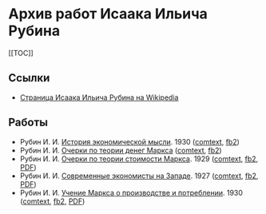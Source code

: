 # Архив работ Исаака Ильича Рубина

[[TOC]]

## Ссылки

* [Страница Исаака Ильича Рубина на Wikipedia](https://ru.wikipedia.org/wiki/Рубин,_Исаак_Ильич)

## Работы

* Рубин И. И. [История экономической мысли](рубин-история-экономической-мысли.md). 1930 ([comtext](files/рубин-история-экономической-мысли.ct), [fb2](files/рубин-история-экономической-мысли.fb2))
* Рубин И. И. [Очерки по теории денег Маркса](рубин-очерки-по-теории-денег-маркса.md) ([comtext](files/рубин-очерки-по-теории-денег-маркса.ct), [fb2](files/рубин-очерки-по-теории-денег-маркса.fb2))
* Рубин И. И. [Очерки по теории стоимости Маркса](рубин-очерки-по-теории-стоимости-маркса.md). 1929 ([comtext](files/рубин-очерки-по-теории-стоимости-маркса.ct), [fb2](files/рубин-очерки-по-теории-стоимости-маркса.fb2), [PDF](https://archive.org/details/OcherkiPoTeoriiStoimostiMarksaessaysOnMarxsTheoryOfValue/mode/2up))
* Рубин И. И. [Современные экономисты на Западе](рубин-современные-экономисты-на-западе.md). 1927 ([comtext](files/рубин-современные-экономисты-на-западе.ct), [fb2](files/рубин-современные-экономисты-на-западе.fb2), [PDF](https://rusneb.ru/catalog/000199_000009_008164355/))
* Рубин И. И. [Учение Маркса о производстве и потреблении](рубин-учение-маркса-о-производстве-и-потреблении.md). 1930 ([comtext](files/рубин-учение-маркса-о-производстве-и-потреблении.ct), [fb2](files/рубин-учение-маркса-о-производстве-и-потреблении.fb2), [PDF](https://vk.com/wall-81495923_2494))

